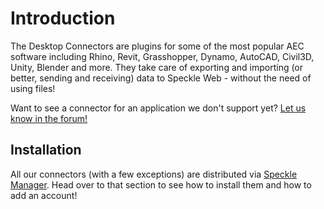 # Introduction

The Desktop Connectors are plugins for some of the most popular AEC software including Rhino, Revit, Grasshopper, Dynamo, AutoCAD, Civil3D, Unity, Blender and more. They take care of exporting and importing (or better, sending and receiving) data to Speckle Web - without the need of using files!

Want to see a connector for an application we don't support yet? [Let us know in the forum!](https://speckle.community)

## Installation

All our connectors (with a few exceptions) are distributed via [Speckle Manager](/user/manager). 
Head over to that section to see how to install them and how to add an account!
